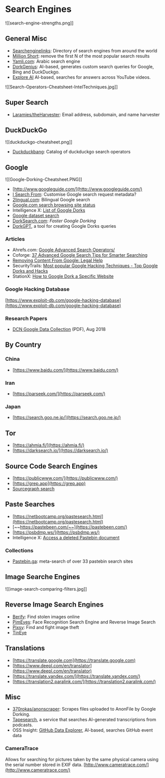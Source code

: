 # Search Engines
![[search-engine-strengths.png]]
## General Misc
* [Searchenginelinks](https://www.searchenginelinks.co.uk/): Directory of search engines from around the world
* [Million Short](https://millionshort.com/): remove the first N of the most popular search results
* [Yamli.com](https://www.yamli.com/): Arabic search engine
* [DorkGenius](https://dorkgenius.com/): AI-based, generates custom search queries for Google, Bing and DuckDuckgo.
* [Explore AI](https://exploreai.vercel.app) AI-based, searches for answers across YouTube videos.

![[Search-Operators-Cheatsheet-IntelTechniques.jpg]]
## Super Search
* [Laramies/theHarvester](https://github.com/laramies/theHarvester): Email address, subdomain, and name harvester
## DuckDuckGo
![[duckduckgo-cheatsheet.png]]

* [Duckduckbang](https://mosermichael.github.io/duckduckbang/html/main.html): Catalog of duckduckgo search operators
## Google
![[Google-Dorking-Cheatsheet.PNG]]

* [http://www.googleguide.com/](http://www.googleguide.com/)
* [I Search From](http://isearchfrom.com/): Customise Google search request metadata?
* [2lingual.com](https://2lingual.com/): Bilingual Google search
* [Google.com search browsing site status](https://transparencyreport.google.com/safe-browsing/search)
* Intelligence X: [List of Google Dorks](https://intelx.io/dorks)
* [Google dataset search](https://datasetsearch.research.google.com/)
* [DorkSearch.com](https://dorksearch.com/): _Faster Google Dorking_
* [DorkGPT](https://dorkgpt.com/), a tool for creating Google Dorks queries
### Articles
* Ahrefs.com: [Google Advanced Search Operators/](https://ahrefs.com/blog/google-advanced-search-operators/)
* Coforge: [37 Advanced Google Search Tips for Smarter Searching](https://web.archive.org/web/20210430171224/https://www.coforge.com/blog/advanced-google-search-tips)
* [Removing Content From Google: Legal Help](https://support.google.com/legal/troubleshooter/1114905)
* SecurityTrails: [Most popular Google Hacking Techniques - Top Google Dorks and Hacks](https://securitytrails.com/blog/google-hacking-techniques)
* StationX: [How to Google Dork a Specific Website](https://www.stationx.net/how-to-google-dork-a-specific-website/)
### Google Hacking Database
[https://www.exploit-db.com/google-hacking-database](https://www.exploit-db.com/google-hacking-database)
### Research Papers
* [DCN Google Data Collection](https://digitalcontentnext.org/wp-content/uploads/2018/08/DCN-Google-Data-Collection-Paper.pdf) (PDF), Aug 2018
## By Country
### China
* [https://www.baidu.com/](https://www.baidu.com/)
### Iran
* [https://parseek.com/](https://parseek.com/)
### Japan
* [https://search.goo.ne.jp/](https://search.goo.ne.jp/)
## Tor
* [https://ahmia.fi/](https://ahmia.fi/)
* [https://darksearch.io/](https://darksearch.io/)
## Source Code Search Engines
* [https://publicwww.com/](https://publicwww.com/)
* [https://grep.app](https://grep.app)
* [Sourcegraph search](https://sourcegraph.com/search)
## Paste Searches
* [https://netbootcamp.org/pastesearch.html](https://netbootcamp.org/pastesearch.html)
* [~~https://pastebeen.com/~~](https://pastebeen.com/)
* [https://psbdmp.ws/](https://psbdmp.ws/)
* Intelligence X: [Access a deleted Pastebin document](https://intelx.io/dorks)
### Collections
* [Pastebin.ga](https://pastebin.ga/): meta-search of over 33 pastebin search sites
## Image Searche Engines
![[image-search-comparing-filters.jpg]]

## Reverse Image Search Engines
* [Berify](https://berify.com/): Find stolen images online
* [PimEyes](https://pimeyes.com/en):  Face Recognition Search Engine and Reverse Image Search
* [Pixsy](https://www.pixsy.com/): Find and fight image theft
* [TinEye](https://tineye.com/)
## Translations
* [https://translate.google.com](https://translate.google.com)
* [https://www.deepl.com/en/translator](https://www.deepl.com/en/translator)
* [https://translate.yandex.com/](https://translate.yandex.com/)
* [https://translation2.paralink.com/](https://translation2.paralink.com/)
## Misc
* [370rokas/anonscraper](https://github.com/370rokas/anonscraper): Scrapes files uploaded to AnonFile by Google Dorking.
* [Tapesearch](https://www.tapesearch.com/), a service that searches AI-generated transcriptions from podcasts.
* OSS Insight: [GitHub Data Explorer](https://ossinsight.io/explore/), AI-based, searches GitHub event data
### CameraTrace
Allows for searching for pictures taken by the same physical camera using the serial number stored in EXIF data.
[http://www.cameratrace.com/](http://www.cameratrace.com/)